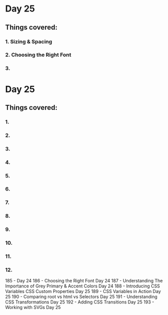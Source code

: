 # Day 25
## Things covered:
### 1. Sizing & Spacing
### 2. Choosing the Right Font
### 3.
##
# Day 25
## Things covered:
### 1.
### 2.
### 3.
### 4.
### 5.
### 6.
### 7.
### 8.
### 9.
### 10.
### 11.
### 12.
185 -  Day 24
186 - Choosing the Right Font Day 24
187 - Understanding The Importance of Grey Primary & Accent Colors Day 24
188 - Introducing CSS Variables CSS Custom Properties Day 25
189 - CSS Variables in Action Day 25
190 - Comparing root vs html vs Selectors Day 25
191 - Understanding CSS Transformations Day 25
192 - Adding CSS Transitions Day 25
193 - Working with SVGs Day 25